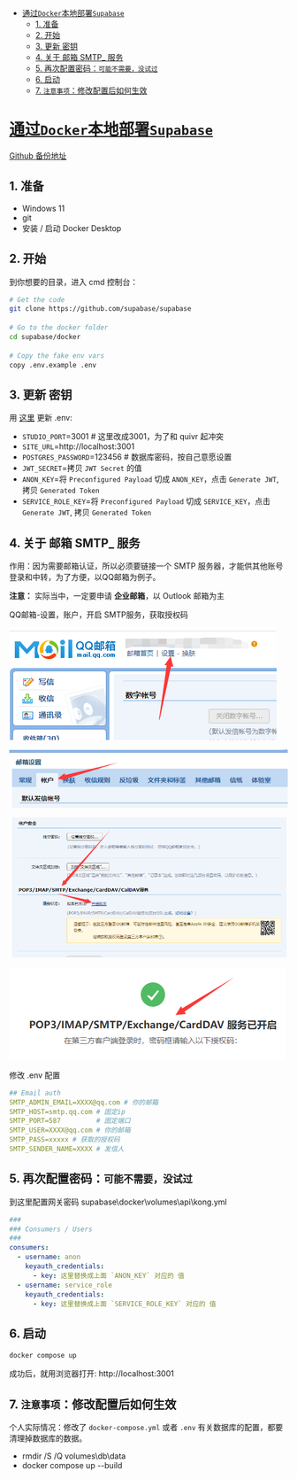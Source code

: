 - [通过`Docker`本地部署`Supabase`](#通过docker本地部署supabase)
  - [1. 准备](#1-准备)
  - [2. 开始](#2-开始)
  - [3. 更新 密钥](#3-更新-密钥)
  - [4. 关于 邮箱 SMTP\_ 服务](#4-关于-邮箱-smtp_-服务)
  - [5. 再次配置密码：`可能不需要，没试过`](#5-再次配置密码可能不需要没试过)
  - [6. 启动](#6-启动)
  - [7. `注意事项`：修改配置后如何生效](#7-注意事项修改配置后如何生效)

# [通过`Docker`本地部署`Supabase`](https://supabase.com/docs/guides/self-hosting/docker)

[Github 备份地址](https://github.com/moyy/langchain_demo/blob/main/src/share/07_supabase/01_local_deploy.md)

## 1. 准备

+ Windows 11
+ git
+ 安装 / 启动 Docker Desktop

## 2. 开始

到你想要的目录，进入 cmd 控制台：

``` bash
# Get the code
git clone https://github.com/supabase/supabase

# Go to the docker folder
cd supabase/docker

# Copy the fake env vars
copy .env.example .env

```

## 3. 更新 密钥

用 [这里](https://supabase.com/docs/guides/self-hosting/docker#generate-api-keys) 更新 .env:

+ `STUDIO_PORT`=3001    # 这里改成3001，为了和 quivr 起冲突
+ `SITE_URL`=http://localhost:3001
+ `POSTGRES_PASSWORD`=123456      # 数据库密码，按自己意愿设置
+ `JWT_SECRET`=拷贝 `JWT Secret` 的值
+ `ANON_KEY`=将 `Preconfigured Payload` 切成 `ANON_KEY`，点击 `Generate JWT`, 拷贝 `Generated Token`
+ `SERVICE_ROLE_KEY`=将 `Preconfigured Payload` 切成 `SERVICE_KEY`，点击 `Generate JWT`, 拷贝 `Generated Token`

## 4. 关于 邮箱 SMTP_ 服务

作用：因为需要邮箱认证，所以必须要链接一个 SMTP 服务器，才能供其他账号登录和中转，为了方便，以QQ邮箱为例子。

**注意：** 实际当中，一定要申请 **企业邮箱**，以 Outlook 邮箱为主

QQ邮箱-设置，账户，开启 SMTP服务，获取授权码

![](../../../images/20230630160225.png)

![](../../../images/20230630160430.png)

![](../../../images/20230630160545.png)

![](../../../images/20230630160832.png)


修改 .env 配置

``` yml
## Email auth
SMTP_ADMIN_EMAIL=XXXX@qq.com # 你的邮箱
SMTP_HOST=smtp.qq.com # 固定ip
SMTP_PORT=587         # 固定端口
SMTP_USER=XXXX@qq.com # 你的邮箱
SMTP_PASS=xxxxx # 获取的授权码
SMTP_SENDER_NAME=XXXX # 发信人
```

## 5. 再次配置密码：`可能不需要，没试过`

到这里配置网关密码 supabase\docker\volumes\api\kong.yml

``` yml
###
### Consumers / Users
###
consumers:
  - username: anon
    keyauth_credentials:
      - key: 这里替换成上面 `ANON_KEY` 对应的 值
  - username: service_role
    keyauth_credentials:
      - key: 这里替换成上面 `SERVICE_ROLE_KEY` 对应的 值

```

## 6. 启动

``` bash
docker compose up
```

成功后，就用浏览器打开: http://localhost:3001

## 7. `注意事项`：修改配置后如何生效

个人实际情况：修改了 `docker-compose.yml` 或者 `.env` 有关数据库的配置，都要 清理掉数据库的数据。

+ rmdir /S /Q volumes\db\data
+ docker compose up --build
